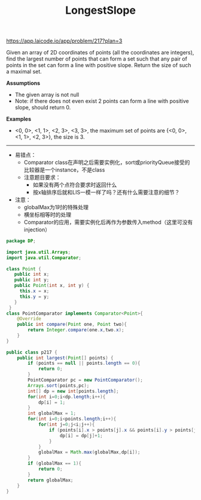 ﻿---
layout: default
title: LongestSlope
narrow: true
---
https://app.laicode.io/app/problem/217?plan=3

Given an array of 2D coordinates of points (all the coordinates are integers), find the largest number of points that can form a set such that any pair of points in the set can form a line with positive slope. Return the size of such a maximal set.

**Assumptions**

- The given array is not null
- Note: if there does not even exist 2 points can form a line with positive slope, should return 0.

**Examples**

- <0, 0>, <1, 1>, <2, 3>, <3, 3>, the maximum set of points are {<0, 0>, <1, 1>, <2, 3>}, the size is 3.
***
 - 易错点：
	- Comparator class在声明之后需要实例化，sort或priorityQueue接受的比较器是一个instance，不是class
	- 注意题目要求：
		- 如果没有两个点符合要求时返回什么
		- 按x轴排序后就和LIS一模一样了吗？还有什么需要注意的细节？
- 注意：
	- globalMax为1时的特殊处理
	- 横坐标相等时的处理
	- Comparator的应用，需要实例化后再作为参数传入method（这里可没有injection）
```java
package DP;  
  
import java.util.Arrays;  
import java.util.Comparator;  
  
class Point {  
   public int x;  
   public int y;  
   public Point(int x, int y) {  
     this.x = x;  
     this.y = y;  
   }  
 }  
class PointComparator implements Comparator<Point>{  
    @Override  
    public int compare(Point one, Point two){  
        return Integer.compare(one.x,two.x);  
    }  
}  
  
public class p217 {  
    public int largest(Point[] points) {  
        if (points == null || points.length == 0){  
            return 0;  
        }  
        PointComparator pc = new PointComparator();  
        Arrays.sort(points,pc);  
        int[] dp = new int[points.length];  
        for(int i=0;i<dp.length;i++){  
            dp[i] = 1;  
        }  
        int globalMax = 1;  
        for(int i=0;i<points.length;i++){  
            for(int j=0;j<i;j++){  
                if (points[i].x > points[j].x && points[i].y > points[j].y && dp[i] < dp[j]+1){  
                    dp[i] = dp[j]+1;  
                }  
            }  
            globalMax = Math.max(globalMax,dp[i]);  
        }  
        if (globalMax == 1){  
            return 0;  
        }  
        return globalMax;  
    }  
}
```